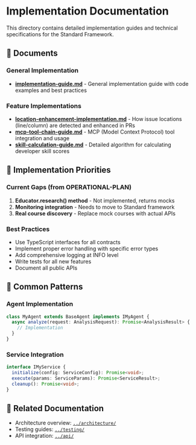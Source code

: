 # Implementation Documentation

This directory contains detailed implementation guides and technical specifications for the Standard Framework.

## 📄 Documents

### General Implementation
- **[implementation-guide.md](./implementation-guide.md)** - General implementation guide with code examples and best practices

### Feature Implementations
- **[location-enhancement-implementation.md](./location-enhancement-implementation.md)** - How issue locations (line/column) are detected and enhanced in PRs
- **[mcp-tool-chain-guide.md](./mcp-tool-chain-guide.md)** - MCP (Model Context Protocol) tool integration and usage
- **[skill-calculation-guide.md](./skill-calculation-guide.md)** - Detailed algorithm for calculating developer skill scores

## 🎯 Implementation Priorities

### Current Gaps (from OPERATIONAL-PLAN)
1. **Educator.research() method** - Not implemented, returns mocks
2. **Monitoring integration** - Needs to move to Standard framework
3. **Real course discovery** - Replace mock courses with actual APIs

### Best Practices
- Use TypeScript interfaces for all contracts
- Implement proper error handling with specific error types
- Add comprehensive logging at INFO level
- Write tests for all new features
- Document all public APIs

## 🔧 Common Patterns

### Agent Implementation
```typescript
class MyAgent extends BaseAgent implements IMyAgent {
  async analyze(request: AnalysisRequest): Promise<AnalysisResult> {
    // Implementation
  }
}
```

### Service Integration
```typescript
interface IMyService {
  initialize(config: ServiceConfig): Promise<void>;
  execute(params: ServiceParams): Promise<ServiceResult>;
  cleanup(): Promise<void>;
}
```

## 🔗 Related Documentation
- Architecture overview: [`../architecture/`](../architecture/)
- Testing guides: [`../testing/`](../testing/)
- API integration: [`../api/`](../api/)